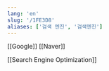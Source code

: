 ```yaml
---
lang: 'en'
slug: '/1FE3D8'
aliases: ['검색 엔진', '검색엔진']
---
```


[[Google]] [[Naver]]

[[Search Engine Optimization]]
